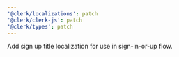 ```yaml
---
'@clerk/localizations': patch
'@clerk/clerk-js': patch
'@clerk/types': patch
---
```


Add sign up title localization for use in sign-in-or-up flow.
